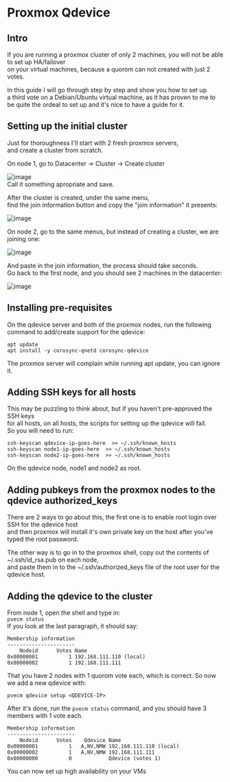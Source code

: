 # Proxmox Qdevice
## Intro
If you are running a proxmox cluster of only 2 machines, you will not be able to set up HA/failover  
on your virtual machines, because a quorom can not created with just 2 votes.  
  
In this guide I will go through step by step and show you how to set up  
a third vote on a Debian/Ubuntu virtual machine, as it has proven to me to  
be quite the ordeal to set up and it's nice to have a guide for it.  

## Setting up the initial cluster
Just for thoroughness I'll start with 2 fresh proxmox servers,  
and create a cluster from scratch.  

On node 1, go to Datacenter -> Cluster -> Create cluster
  
![image](https://github.com/LarsHLunde/AssortedKnowledge/assets/5747758/d2020063-47e7-4be0-8284-a2851e89ae69)  
Call it something apropriate and save.  

After the cluster is created, under the same menu,  
find the join information button and copy the "join information" it presents:  
  
![image](https://github.com/LarsHLunde/AssortedKnowledge/assets/5747758/3d88d4d7-eb25-47b7-8844-30b5a9ba2378)  
  
On node 2, go to the same menus, but instead of creating a cluster, we are joining one:  
  
![image](https://github.com/LarsHLunde/AssortedKnowledge/assets/5747758/5e4850f9-5ac0-462d-bd0f-d2613b22d833)  

And paste in the join information, the process should take seconds.  
Go back to the first node, and you should see 2 machines in the datacenter:  
  
![image](https://github.com/LarsHLunde/AssortedKnowledge/assets/5747758/5d095914-494f-4716-bf7a-babbfd242615)  
  
## Installing pre-requisites
On the qdevice server and both of the proxmox nodes,
run the following command to add/create support for the qdevice: 
``` 
apt update
apt install -y corosync-qnetd corosync-qdevice
```
The proxmox server will complain while running apt update, you can ignore it.  

## Adding SSH keys for all hosts
This may be puzzling to think about, but if you haven't pre-approved the SSH keys  
for all hosts, on all hosts, the scripts for setting up the qdevice will fail.  
So you will need to run:  
```
ssh-keyscan qdevice-ip-goes-here  >> ~/.ssh/known_hosts
ssh-keyscan node1-ip-goes-here  >> ~/.ssh/known_hosts
ssh-keyscan node2-ip-goes-here  >> ~/.ssh/known_hosts
```
On the qdevice node, node1 and node2 as root.

## Adding pubkeys from the proxmox nodes to the qdevice authorized_keys
There are 2 ways to go about this, the first one is to enable root login over SSH for the qdevice host  
and then proxmox will install it's own private key on the host after you've typed the root password.  

The other way is to go in to the proxmox shell, copy out the contents of ~/.ssh/id_rsa.pub on each node,  
and paste them in to the ~/.ssh/authorized_keys file of the root user for the qdevice host.  

## Adding the qdevice to the cluster
From node 1, open the shell and type in:  
```pvecm status```  
If you look at the last paragraph, it should say:  
```
Membership information
----------------------
    Nodeid      Votes Name
0x00000001          1 192.168.111.110 (local)
0x00000002          1 192.168.111.111
```
That you have 2 nodes with 1 quorom vote each, which is correct.
So now we add a new qdevice with:  
```
pvecm qdevice setup <QDEVICE-IP>
```  
After it's done, run the ```pvecm status``` command, and you should have 3 members with 1 vote each.  
```
Membership information
----------------------
    Nodeid      Votes    Qdevice Name
0x00000001          1   A,NV,NMW 192.168.111.110 (local)
0x00000002          1   A,NV,NMW 192.168.111.111
0x00000000          0            Qdevice (votes 1)
```  
You can now set up high availability on your VMs

